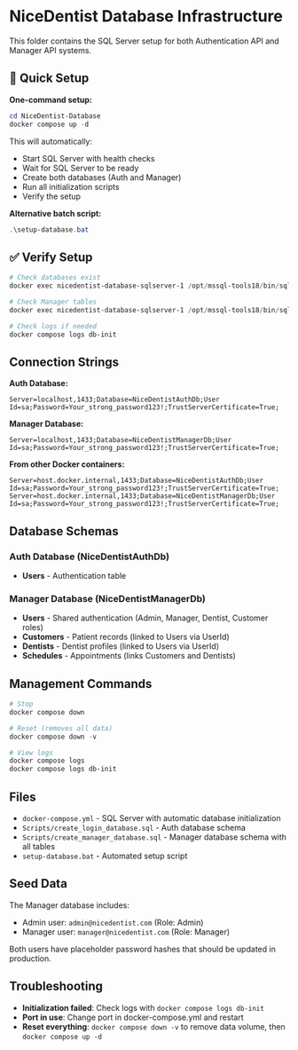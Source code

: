 # NiceDentist Database Infrastructure

This folder contains the SQL Server setup for both Authentication API and Manager API systems.

## 🚀 Quick Setup

**One-command setup:**
```powershell
cd NiceDentist-Database
docker compose up -d
```

This will automatically:
- Start SQL Server with health checks
- Wait for SQL Server to be ready
- Create both databases (Auth and Manager)
- Run all initialization scripts
- Verify the setup

**Alternative batch script:**
```powershell
.\setup-database.bat
```

## ✅ Verify Setup
```powershell
# Check databases exist
docker exec nicedentist-database-sqlserver-1 /opt/mssql-tools18/bin/sqlcmd -S localhost -U sa -P "Your_strong_password123!" -C -Q "SELECT name FROM sys.databases WHERE name IN ('NiceDentistAuthDb', 'NiceDentistManagerDb')"

# Check Manager tables
docker exec nicedentist-database-sqlserver-1 /opt/mssql-tools18/bin/sqlcmd -S localhost -U sa -P "Your_strong_password123!" -C -d NiceDentistManagerDb -Q "SELECT TABLE_NAME FROM INFORMATION_SCHEMA.TABLES WHERE TABLE_TYPE = 'BASE TABLE'"

# Check logs if needed
docker compose logs db-init
```

## Connection Strings

**Auth Database:**
```
Server=localhost,1433;Database=NiceDentistAuthDb;User Id=sa;Password=Your_strong_password123!;TrustServerCertificate=True;
```

**Manager Database:**
```
Server=localhost,1433;Database=NiceDentistManagerDb;User Id=sa;Password=Your_strong_password123!;TrustServerCertificate=True;
```

**From other Docker containers:**
```
Server=host.docker.internal,1433;Database=NiceDentistAuthDb;User Id=sa;Password=Your_strong_password123!;TrustServerCertificate=True;
Server=host.docker.internal,1433;Database=NiceDentistManagerDb;User Id=sa;Password=Your_strong_password123!;TrustServerCertificate=True;
```

## Database Schemas

### Auth Database (NiceDentistAuthDb)
- **Users** - Authentication table

### Manager Database (NiceDentistManagerDb)
- **Users** - Shared authentication (Admin, Manager, Dentist, Customer roles)
- **Customers** - Patient records (linked to Users via UserId)
- **Dentists** - Dentist profiles (linked to Users via UserId)
- **Schedules** - Appointments (links Customers and Dentists)

## Management Commands
```powershell
# Stop
docker compose down

# Reset (removes all data)
docker compose down -v

# View logs
docker compose logs
docker compose logs db-init
```

## Files
- `docker-compose.yml` - SQL Server with automatic database initialization
- `Scripts/create_login_database.sql` - Auth database schema
- `Scripts/create_manager_database.sql` - Manager database schema with all tables
- `setup-database.bat` - Automated setup script

## Seed Data
The Manager database includes:
- Admin user: `admin@nicedentist.com` (Role: Admin)
- Manager user: `manager@nicedentist.com` (Role: Manager)

Both users have placeholder password hashes that should be updated in production.

## Troubleshooting
- **Initialization failed**: Check logs with `docker compose logs db-init`
- **Port in use**: Change port in docker-compose.yml and restart
- **Reset everything**: `docker compose down -v` to remove data volume, then `docker compose up -d`

